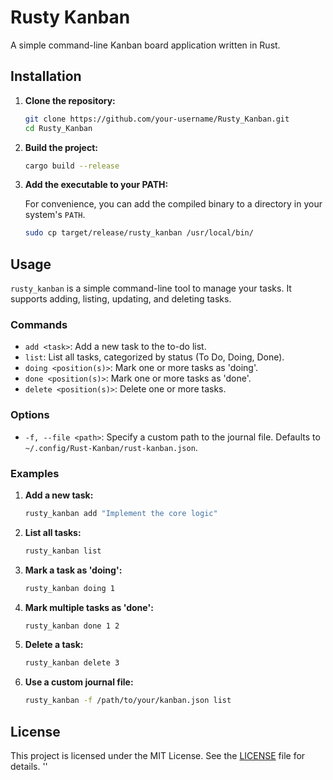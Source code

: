 # Rusty Kanban

A simple command-line Kanban board application written in Rust.

## Installation

1.  **Clone the repository:**

    ```bash
    git clone https://github.com/your-username/Rusty_Kanban.git
    cd Rusty_Kanban
    ```

2.  **Build the project:**

    ```bash
    cargo build --release
    ```

3.  **Add the executable to your PATH:**

    For convenience, you can add the compiled binary to a directory in your system's `PATH`.

    ```bash
    sudo cp target/release/rusty_kanban /usr/local/bin/
    ```

## Usage

`rusty_kanban` is a simple command-line tool to manage your tasks. It supports adding, listing, updating, and deleting tasks.

### Commands

*   `add <task>`: Add a new task to the to-do list.
*   `list`: List all tasks, categorized by status (To Do, Doing, Done).
*   `doing <position(s)>`: Mark one or more tasks as 'doing'.
*   `done <position(s)>`: Mark one or more tasks as 'done'.
*   `delete <position(s)>`: Delete one or more tasks.

### Options

*   `-f, --file <path>`: Specify a custom path to the journal file. Defaults to `~/.config/Rust-Kanban/rust-kanban.json`.

### Examples

1.  **Add a new task:**

    ```bash
    rusty_kanban add "Implement the core logic"
    ```

2.  **List all tasks:**

    ```bash
    rusty_kanban list
    ```

3.  **Mark a task as 'doing':**

    ```bash
    rusty_kanban doing 1
    ```

4.  **Mark multiple tasks as 'done':**

    ```bash
    rusty_kanban done 1 2
    ```

5.  **Delete a task:**

    ```bash
    rusty_kanban delete 3
    ```

6.  **Use a custom journal file:**

    ```bash
    rusty_kanban -f /path/to/your/kanban.json list
    ```

## License

This project is licensed under the MIT License. See the [LICENSE](LICENSE) file for details.
''
